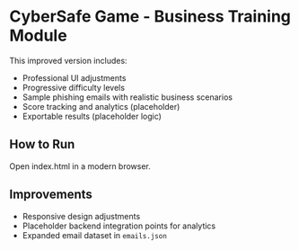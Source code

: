 
# CyberSafe Game - Business Training Module

This improved version includes:
- Professional UI adjustments
- Progressive difficulty levels
- Sample phishing emails with realistic business scenarios
- Score tracking and analytics (placeholder)
- Exportable results (placeholder logic)

## How to Run
Open index.html in a modern browser.

## Improvements
- Responsive design adjustments
- Placeholder backend integration points for analytics
- Expanded email dataset in `emails.json`
